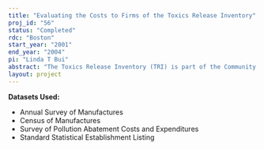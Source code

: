 ```yaml
---
title: "Evaluating the Costs to Firms of the Toxics Release Inventory"
proj_id: "56"
status: "Completed"
rdc: "Boston"
start_year: "2001"
end_year: "2004"
pi: "Linda T Bui"
abstract: "The Toxics Release Inventory (TRI) is part of the Community Right to Know legislation that was passed by Congress in 1986.  The TRI requires manufacturing plants to publicly report their toxic releases to the community.   Since the TRI started, reported releases have declined by more than 40%.  One difficulty in evaluating the effectiveness of TRI regulation is determining what, if anything, firms have done in response to this "informal" regulation.  This difficulty is compounded by the fact that (1) there are no records of toxic releases that pre-date the TRI which can be used to provide information on firm behavior prior to the regulation and (2) TRI data are self-reported by firms. We propose to focus on plant level behavior to determine how plants have responded to the TRI regulation.  In particular, we will determine whether the reductions in TRI releases are related to reductions induced by the formal regulation of other pollutants, such as the criteria air pollutants, by looking at the relationship between TRI reductions and PACE expenditures.  I also plan to investigate whether changes in plant behavior induced by TRI regulation had productivity consequences.   If TRI reductions are related to more formal regulation of other pollutants then PACE expenditures over-estimate the true costs of those regulations because they do not take into account the positive externality associated with reductions in toxic releases.  Anecdotal evidence suggests that this maybe the case.  This would also suggest that TRI regulation is being given too much credit for reductions in toxic emissions.  Furthermore, if TRI regulations caused firms to change their production processes or inputs in a fashion that changed their productivity, the costs of this regulation may differ significantly from their "gross" costs.  Previous research on petroleum refineries and the cost of compliance in the South Coast Air Basin suggest that there may be important productivity gains associated with environmental regulation.  Both the true costs of the TRI and the ability to use PACE data to estimate those costs cannot be determined until these questions are answered."
layout: project
---
```


**Datasets Used:**

  - Annual Survey of Manufactures 
  - Census of Manufactures 
  - Survey of Pollution Abatement Costs and Expenditures 
  - Standard Statistical Establishment Listing 

